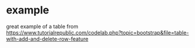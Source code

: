 # example

great example of a table from https://www.tutorialrepublic.com/codelab.php?topic=bootstrap&file=table-with-add-and-delete-row-feature


